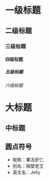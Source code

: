 # 一级标题
## 二级标题
### 三级标题
#### 四级标题
##### 五级标题
###### 六级标题

大标题
===
中标题
---

## 圆点符号
* 昵称：果冻虾仁
* 别名：隔壁老王
* 英文名：Jelly

